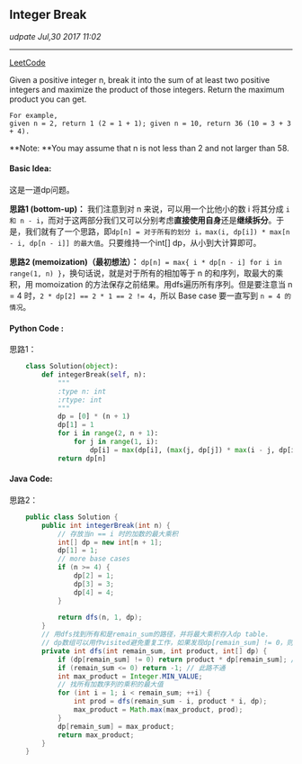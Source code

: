 ## Integer Break
_udpate Jul,30 2017 11:02_

---
[LeetCode](https://leetcode.com/problems/integer-break/description/)

Given a positive integer n, break it into the sum of at least two positive integers and maximize the product of those integers. Return the maximum product you can get.

    For example, 
    given n = 2, return 1 (2 = 1 + 1); given n = 10, return 36 (10 = 3 + 3 + 4).

**Note: **You may assume that n is not less than 2 and not larger than 58.

#### Basic Idea:
这是一道dp问题。

**思路1 (bottom-up)：**
我们注意到对 n 来说，可以用一个比他小的数 i 将其分成 `i 和 n - i`，而对于这两部分我们又可以分别考虑**直接使用自身**还是**继续拆分**。于是，我们就有了一个思路，即`dp[n] = 对于所有的划分 i，max(i, dp[i]) * max[n - i, dp[n - i]] 的最大值`。只要维持一个int[] dp，从小到大计算即可。

**思路2 (memoization)（最初想法）：**
`dp[n] = max{ i * dp[n - i] for i in range(1, n) }`，换句话说，就是对于所有的相加等于 n 的和序列，取最大的乘积，用 momoization 的方法保存之前结果。用dfs遍历所有序列。但是要注意当 n = 4 时，`2 * dp[2] == 2 * 1 == 2 != 4`，所以 Base case 要一直写到 `n = 4 的情况`。

#### Python Code :
思路1：
```python
    class Solution(object):
        def integerBreak(self, n):
            """
            :type n: int
            :rtype: int
            """
            dp = [0] * (n + 1)
            dp[1] = 1
            for i in range(2, n + 1):
                for j in range(1, i):
                    dp[i] = max(dp[i], (max(j, dp[j]) * max(i - j, dp[i - j])))
            return dp[n]
```

#### Java Code:
思路2：
```java
    public class Solution {
        public int integerBreak(int n) {
            // 存放当n == i 时的加数的最大乘积
            int[] dp = new int[n + 1];
            dp[1] = 1;
            // more base cases
            if (n >= 4) {
                dp[2] = 1;
                dp[3] = 3;
                dp[4] = 4;
            }
            
            return dfs(n, 1, dp);
        }
        // 用dfs找到所有和是remain_sum的路径，并将最大乘积存入dp table.
        // dp数组可以用作visited避免重复工作，如果发现dp[remain_sum] != 0，则说明已经计算过
        private int dfs(int remain_sum, int product, int[] dp) {
            if (dp[remain_sum] != 0) return product * dp[remain_sum]; // 之前已经完成
            if (remain_sum <= 0) return -1; // 此路不通
            int max_product = Integer.MIN_VALUE;
            // 找所有加数序列的乘积的最大值
            for (int i = 1; i < remain_sum; ++i) {
                int prod = dfs(remain_sum - i, product * i, dp);
                max_product = Math.max(max_product, prod);
            }
            dp[remain_sum] = max_product;
            return max_product;
        }
    }
```